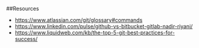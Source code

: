 ##Resources

* https://www.atlassian.com/git/glossary#commands
* https://www.linkedin.com/pulse/github-vs-bitbucket-gitlab-nadir-riyani/
* https://www.liquidweb.com/kb/the-top-5-git-best-practices-for-success/
